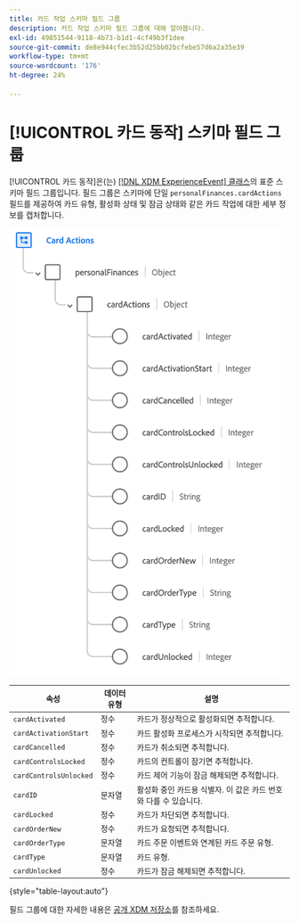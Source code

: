 ```yaml
---
title: 카드 작업 스키마 필드 그룹
description: 카드 작업 스키마 필드 그룹에 대해 알아봅니다.
exl-id: 49851544-9118-4b73-b1d1-4cf49b3f1dee
source-git-commit: de8e944cfec3b52d25bb02bcfebe57d6a2a35e39
workflow-type: tm+mt
source-wordcount: '176'
ht-degree: 24%

---
```


# [!UICONTROL 카드 동작] 스키마 필드 그룹

[!UICONTROL 카드 동작]은(는) [[!DNL XDM ExperienceEvent] 클래스](../../classes/experienceevent.md)의 표준 스키마 필드 그룹입니다. 필드 그룹은 스키마에 단일 `personalFinances.cardActions` 필드를 제공하여 카드 유형, 활성화 상태 및 잠금 상태와 같은 카드 작업에 대한 세부 정보를 캡처합니다.

![](../../images/field-groups/card-actions.png)

| 속성 | 데이터 유형 | 설명 |
| --- | --- | --- |
| `cardActivated` | 정수 | 카드가 정상적으로 활성화되면 추적합니다. |
| `cardActivationStart` | 정수 | 카드 활성화 프로세스가 시작되면 추적합니다. |
| `cardCancelled` | 정수 | 카드가 취소되면 추적합니다. |
| `cardControlsLocked` | 정수 | 카드의 컨트롤이 잠기면 추적합니다. |
| `cardControlsUnlocked` | 정수 | 카드 제어 기능이 잠금 해제되면 추적합니다. |
| `cardID` | 문자열 | 활성화 중인 카드용 식별자. 이 값은 카드 번호와 다를 수 있습니다. |
| `cardLocked` | 정수 | 카드가 차단되면 추적합니다. |
| `cardOrderNew` | 정수 | 카드가 요청되면 추적합니다. |
| `cardOrderType` | 문자열 | 카드 주문 이벤트와 연계된 카드 주문 유형. |
| `cardType` | 문자열 | 카드 유형. |
| `cardUnlocked` | 정수 | 카드가 잠금 해제되면 추적합니다. |

{style="table-layout:auto"}

필드 그룹에 대한 자세한 내용은 [공개 XDM 저장소](https://github.com/adobe/xdm/blob/master/docs/reference/fieldgroups/experience-event/experienceevent-card-actions.schema.json)를 참조하세요.
